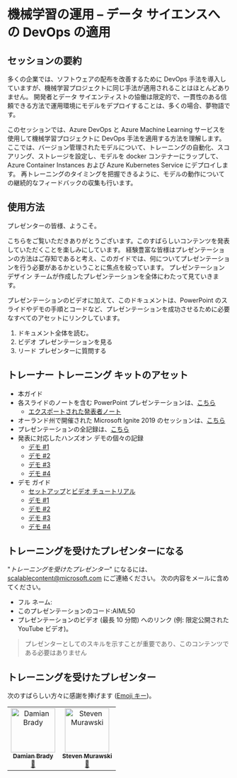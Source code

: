 # <a name="machine-learning-operations--applying-devops-to-data-science"></a>機械学習の運用 – データ サイエンスへの DevOps の適用

## <a name="session-abstract"></a>セッションの要約

多くの企業では、ソフトウェアの配布を改善するために DevOps 手法を導入していますが、機械学習プロジェクトに同じ手法が適用されることはほとんどありません。 開発者とデータ サイエンティストの協働は限定的で、一貫性のある信頼できる方法で運用環境にモデルをデプロイすることは、多くの場合、夢物語です。

このセッションでは、Azure DevOps と Azure Machine Learning サービスを使用して機械学習プロジェクトに DevOps 手法を適用する方法を理解します。 ここでは、バージョン管理されたモデルについて、トレーニングの自動化、スコアリング、ストレージを設定し、モデルを docker コンテナーにラップして、Azure Container Instances および Azure Kubernetes Service にデプロイします。 再トレーニングのタイミングを把握できるように、モデルの動作についての継続的なフィードバックの収集も行います。

## <a name="how-to-use"></a>使用方法

プレゼンターの皆様、ようこそ。

こちらをご覧いただきありがとうございます。このすばらしいコンテンツを発表していただくことを楽しみにしています。 経験豊富な皆様はプレゼンテーションの方法はご存知であると考え、このガイドでは、何についてプレゼンテーションを行う必要があるかということに焦点を絞っています。 プレゼンテーション デザイン チームが作成したプレゼンテーションを全体にわたって見ていきます。

プレゼンテーションのビデオに加えて、このドキュメントは、PowerPoint のスライドやデモの手順とコードなど、プレゼンテーションを成功させるために必要なすべてのアセットにリンクしています。

1. ドキュメント全体を読む。
2. ビデオ プレゼンテーションを見る
3. リード プレゼンターに質問する

## <a name="assets-in-train-the-trainer-kit"></a>トレーナー トレーニング キットのアセット

- 本ガイド
- 各スライドのノートを含む PowerPoint プレゼンテーションは、[こちら](https://globaleventcdn.blob.core.windows.net/assets/aiml/aiml50/AIML50_MachineLearningOperations–ApplyingDevOpstoDataScience.pptx)
  - [エクスポートされた発表者ノート](./SpeakerNotes.md)
- オーランド州で開催された Microsoft Ignite 2019 のセッションは、[こちら](https://myignite.techcommunity.microsoft.com/sessions/83003)
- プレゼンテーションの全記録は、[こちら](https://youtu.be/UgM8_4fAni8)
- 発表に対応したハンズオン デモの個々の記録
  - [デモ #1](https://globaleventcdn.blob.core.windows.net/assets/aiml/aiml50/AIML50_demo_1.mp4)
  - [デモ #2](https://globaleventcdn.blob.core.windows.net/assets/aiml/aiml50/AIML50_demo_2.mp4)
  - [デモ #3](https://globaleventcdn.blob.core.windows.net/assets/aiml/aiml50/AIML50_demo_3.mp4)
  - [デモ #4](https://globaleventcdn.blob.core.windows.net/assets/aiml/aiml50/AIML50_demo_4.mp4)
- デモ ガイド
  - [セットアップ](./DEMO.md)と[ビデオ チュートリアル](https://youtu.be/C9WtOZaUoyA)
  - [デモ #1](./demos/1-Show_Faulty_Prediction.md)
  - [デモ #2](./demos/2-Build_a_Pipeline_With_Notebooks.md)
  - [デモ #3](./demos/3-Show_The_Build.md)
  - [デモ #4](./demos/4-Show_The_Release.md)

## <a name="become-a-trained-presenter"></a>トレーニングを受けたプレゼンターになる

"*トレーニングを受けたプレゼンター*" になるには、[scalablecontent@microsoft.com](mailto:scalablecontent@microsoft.com) にご連絡ください。 次の内容をメールに含めてください。

- フル ネーム:
- このプレゼンテーションのコード:AIML50
- プレゼンテーションのビデオ (最長 10 分間) へのリンク (例: 限定公開された YouTube ビデオ)。

> プレゼンターとしてのスキルを示すことが重要であり、このコンテンツである必要はありません

## <a name="trained-presenters"></a>トレーニングを受けたプレゼンター

次のすばらしい方々に感謝を捧げます ([Emoji キー](https://allcontributors.org/docs/en/emoji-key))。

<!-- ALL-CONTRIBUTORS-LIST:START - Do not remove or modify this section -->
<!-- prettier-ignore -->

<table>
<tr>
    <td align="center"><a href="https://github.com/Damovisa">
        <img src="https://avatars2.githubusercontent.com/u/1887732?s=460&v=4" width="100px;" alt="Damian Brady"/><br />
        <sub><b>Damian Brady</b></sub></a><br />
        <a href="" title="トーク">📢</a>
    </td>
    <td align="center"><a href="https://github.com/smurawski">
        <img src="https://avatars1.githubusercontent.com/u/4006985?s=460&v=4" width="100px;" alt="Steven Murawski"/><br />
        <sub><b>Steven Murawski</b></sub></a><br />
            <a href="https://github.com/microsoft/ignite-learning-paths-training-aiml/pull/9" title="ドキュメント">📖</a>
    </td>
</tr></table>

<!-- ALL-CONTRIBUTORS-LIST:END -->
